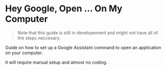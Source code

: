 # Hey Google, Open ... On My Computer
<blockquote>Note that this guide is still in developement and might not have all of the steps neccesary.</blockquote>

Guide on how to set up a Google Assistant command to open an application on your computer.

It will require manual setup and almost no coding.
